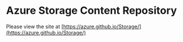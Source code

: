 # Azure Storage Content Repository

Please view the site at [https://azure.github.io/Storage/](https://azure.github.io/Storage/)
